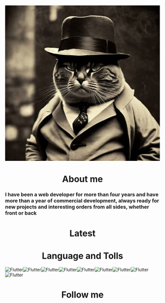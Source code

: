 <a align="center">[![Header](https://github.com/banedface/banedface/blob/main/assets/photo_2023-02-24_22-31-37.jpg)](https://t.me/beingf)</a> 

<h1 align="center">About me</h1>
<h3>I have been a web developer for more than four years and have more than a year of commercial development, always ready for new projects and interesting orders from all sides, whether front or back</h3> 

<h1 align="center">Latest</h1> 

<h1 align="center">Language and Tolls</h1>

 ![Flutter](https://img.shields.io/badge/HTML-<>?style=social&logo=html5)![Flutter](https://img.shields.io/badge/CSS-<>?style=social&logo=CSS3)![Flutter](https://img.shields.io/badge/JAVASCRIPT-<>?style=social&logo=javascript)![Flutter](https://img.shields.io/badge/PythonDjango-<>?style=social&logo=Python)![Flutter](https://img.shields.io/badge/PHP-<>?style=social&logo=PHP)![Flutter](https://img.shields.io/badge/LARAVEL-<>?style=social&logo=laravel)![Flutter](https://img.shields.io/badge/Mysql-<>?style=social&logo=Mysql)![Flutter](https://img.shields.io/badge/NGINX-<>?style=social&logo=nginx)![Flutter](https://img.shields.io/badge/Figma-<>?style=social&logo=Figma)

<h1 align="center">Follow me</h1>
